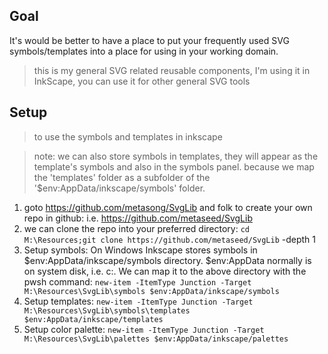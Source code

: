 ## Goal
It's would be better to have a place to put your frequently used SVG symbols/templates into a place for using in your working domain.

> this is my general SVG related reusable components, I'm using it in InkScape, you can use it for other general SVG tools

## Setup
> to use the symbols and templates in inkscape

> note: we can also store symbols in templates, they will appear as the template's symbols and also in the symbols panel. because we map the 'templates' folder as a subfolder of the '$env:AppData/inkscape/symbols' folder.

1. goto https://github.com/metasong/SvgLib and folk to create your own repo in github: i.e. https://github.com/metaseed/SvgLib
1. we can clone the repo into your preferred directory: `cd M:\Resources;git clone https://github.com/metaseed/SvgLib` -depth 1
1. Setup symbols: On Windows Inkscape stores symbols in $env:AppData/inkscape/symbols directory. $env:AppData normally is on system disk, i.e. c:. We can map it to the above directory with the pwsh command: `new-item -ItemType Junction -Target M:\Resources\SvgLib\symbols $env:AppData/inkscape/symbols`
1. Setup templates: `new-item -ItemType Junction -Target M:\Resources\SvgLib\symbols\templates $env:AppData/inkscape/templates`
1. Setup color palette: `new-item -ItemType Junction -Target M:\Resources\SvgLib\palettes $env:AppData/inkscape/palettes`
